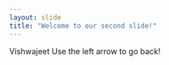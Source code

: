 ```yaml
---
layout: slide
title: "Welcome to our second slide!"
---
```

Vishwajeet
Use the left arrow to go back!
